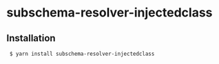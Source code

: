 subschema-resolver-injectedclass
===

## Installation
```sh
 $ yarn install subschema-resolver-injectedclass
```
